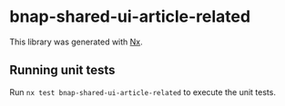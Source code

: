 # bnap-shared-ui-article-related

This library was generated with [Nx](https://nx.dev).

## Running unit tests

Run `nx test bnap-shared-ui-article-related` to execute the unit tests.
